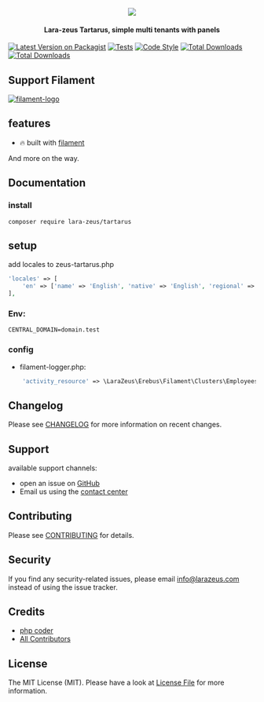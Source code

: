 <p align="center">
<a href="https://larazeus.com"><img src="https://larazeus.com/images/lara-zeus-tartarus.png?v=1" /></a>
</p>

<h4 align="center">Lara-zeus Tartarus, simple multi tenants with panels</h4>

<p align="center">

[![Latest Version on Packagist](https://img.shields.io/packagist/v/lara-zeus/tartarus.svg?style=flat-square)](https://packagist.org/packages/lara-zeus/tartarus)
[![Tests](https://img.shields.io/github/actions/workflow/status/lara-zeus/tartarus/run-tests.yml?label=tests&style=flat-square&branch=main)](https://github.com/lara-zeus/tartarus/actions?query=workflow%3Arun-tests+branch%3Amain)
[![Code Style](https://img.shields.io/github/actions/workflow/status/lara-zeus/tartarus/fix-php-code-style-issues.yml?label=code-style&flat-square)](https://github.com/lara-zeus/tartarus/actions?query=workflow%3Afix-php-code-style-issues+branch%3Amain)
[![Total Downloads](https://img.shields.io/packagist/dt/lara-zeus/tartarus.svg?style=flat-square)](https://packagist.org/packages/lara-zeus/tartarus)
[![Total Downloads](https://img.shields.io/github/stars/lara-zeus/tartarus?style=flat-square)](https://github.com/lara-zeus/tartarus)

</p>

## Support Filament

<a href="https://github.com/sponsors/danharrin">
<img alt="filament-logo" src="https://larazeus.com/images/filament-sponsor-banner.png">
</a>

## features
- 🔥 built with [filament](https://filamentadmin.com)

And more on the way.

## Documentation

### install

`composer require lara-zeus/tartarus`

## setup

add locales to zeus-tartarus.php

```php
'locales' => [
    'en' => ['name' => 'English', 'native' => 'English', 'regional' => 'en_GB', 'flag' => 'gb'],
],
```
### Env:

`CENTRAL_DOMAIN=domain.test`

### config

- filament-logger.php:
```php
    'activity_resource' => \LaraZeus\Erebus\Filament\Clusters\Employees\Resources\ActivityResource::class,
```
## Changelog

Please see [CHANGELOG](CHANGELOG.md) for more information on recent changes.

## Support
available support channels:

* open an issue on [GitHub](https://github.com/lara-zeus/tartarus/issues)
* Email us using the [contact center](https://larazeus.com/contact-us)

## Contributing

Please see [CONTRIBUTING](CONTRIBUTING.md) for details.

## Security

If you find any security-related issues, please email info@larazeus.com instead of using the issue tracker.

## Credits

-   [php coder](https://github.com/atmonshi)
-   [All Contributors](../../contributors)

## License

The MIT License (MIT). Please have a look at [License File](LICENSE.md) for more information.
